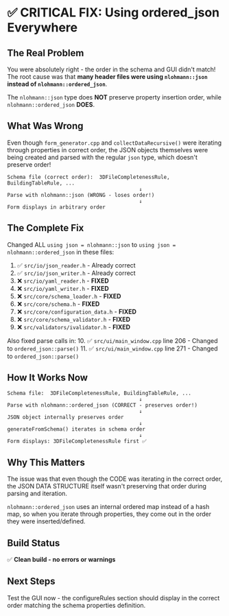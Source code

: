 # ✅ CRITICAL FIX: Using ordered_json Everywhere

## The Real Problem
You were absolutely right - the order in the schema and GUI didn't match! The root cause was that **many header files were using `nlohmann::json` instead of `nlohmann::ordered_json`**.

The `nlohmann::json` type does **NOT** preserve property insertion order, while `nlohmann::ordered_json` **DOES**.

## What Was Wrong
Even though `form_generator.cpp` and `collectDataRecursive()` were iterating through properties in correct order, the JSON objects themselves were being created and parsed with the regular `json` type, which doesn't preserve order!

```
Schema file (correct order):  3DFileCompletenessRule, BuildingTableRule, ...
                                           ↓
Parse with nlohmann::json (WRONG - loses order!)
                                           ↓
Form displays in arbitrary order
```

## The Complete Fix
Changed ALL `using json = nlohmann::json` to `using json = nlohmann::ordered_json` in these files:

1. ✅ `src/io/json_reader.h` - Already correct
2. ✅ `src/io/json_writer.h` - Already correct
3. ❌ `src/io/yaml_reader.h` - **FIXED**
4. ❌ `src/io/yaml_writer.h` - **FIXED**
5. ❌ `src/core/schema_loader.h` - **FIXED**
6. ❌ `src/core/schema.h` - **FIXED**
7. ❌ `src/core/configuration_data.h` - **FIXED**
8. ❌ `src/core/schema_validator.h` - **FIXED**
9. ❌ `src/validators/ivalidator.h` - **FIXED**

Also fixed parse calls in:
10. ✅ `src/ui/main_window.cpp` line 206 - Changed to `ordered_json::parse()`
11. ✅ `src/ui/main_window.cpp` line 271 - Changed to `ordered_json::parse()`

## How It Works Now

```
Schema file:  3DFileCompletenessRule, BuildingTableRule, ...
                                           ↓
Parse with nlohmann::ordered_json (CORRECT - preserves order!)
                                           ↓
JSON object internally preserves order
                                           ↓
generateFromSchema() iterates in schema order
                                           ↓
Form displays: 3DFileCompletenessRule first ✅
```

## Why This Matters

The issue was that even though the CODE was iterating in the correct order, the JSON DATA STRUCTURE itself wasn't preserving that order during parsing and iteration.

`nlohmann::ordered_json` uses an internal ordered map instead of a hash map, so when you iterate through properties, they come out in the order they were inserted/defined.

## Build Status
✅ **Clean build - no errors or warnings**

## Next Steps
Test the GUI now - the configureRules section should display in the correct order matching the schema properties definition.
